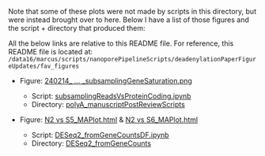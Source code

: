 Note that some of these plots were not made by scripts in this directory, but were instead brought over to here.
Below I have a list of those figures and the script + directory that produced them:

All the below links are relative to this README file.
For reference, this README file is located at:
`/data16/marcus/scripts/nanoporePipelineScripts/deadenylationPaperFigureUpdates/fav_figures`

* Figure: [240214_ ... _subsamplingGeneSaturation.png](240214_oldN2_oldS6_newerN2_newerS5_newerS6_thirdN2_thirdS5_thirdS6_subsamplingGeneSaturation.png)
  * Script: [subsamplingReadsVsProteinCoding.ipynb](..%2F..%2FpolyA_manuscriptPostReviewScripts%2FsubsamplingReadsVsProteinCoding.ipynb)
  * Directory: [polyA_manuscriptPostReviewScripts](..%2F..%2FpolyA_manuscriptPostReviewScripts)

* Figure: [N2 vs S5_MAPlot.html](N2%20vs%20S5_MAPlot.html) & [N2 vs S6_MAPlot.html](N2%20vs%20S6_MAPlot.html)
  * Script: [DESeq2_fromGeneCountsDF.ipynb](..%2F..%2FDESeq2_fromGeneCounts%2FDESeq2_fromGeneCountsDF.ipynb)
  * Directory: [DESeq2_fromGeneCounts](..%2F..%2FDESeq2_fromGeneCounts)
